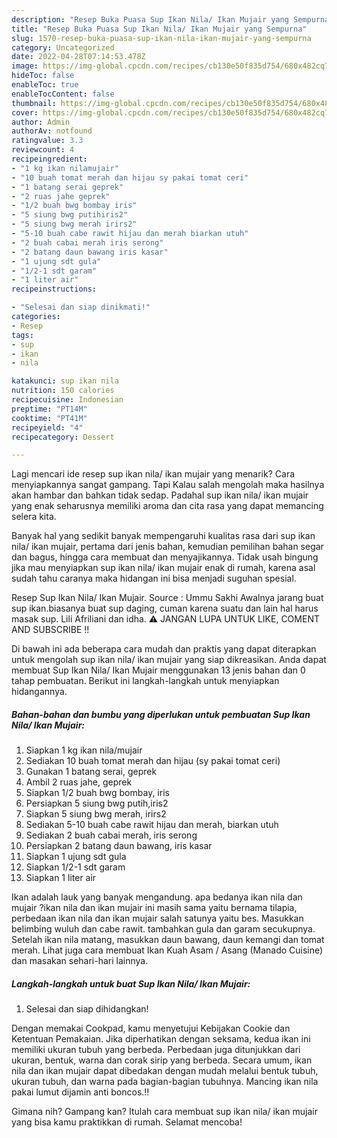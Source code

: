 ```yaml
---
description: "Resep Buka Puasa Sup Ikan Nila/ Ikan Mujair yang Sempurna"
title: "Resep Buka Puasa Sup Ikan Nila/ Ikan Mujair yang Sempurna"
slug: 1570-resep-buka-puasa-sup-ikan-nila-ikan-mujair-yang-sempurna
category: Uncategorized
date: 2022-04-28T07:14:53.478Z
image: https://img-global.cpcdn.com/recipes/cb130e50f835d754/680x482cq70/sup-ikan-nila-ikan-mujair-foto-resep-utama.jpg
hideToc: false
enableToc: true
enableTocContent: false
thumbnail: https://img-global.cpcdn.com/recipes/cb130e50f835d754/680x482cq70/sup-ikan-nila-ikan-mujair-foto-resep-utama.jpg
cover: https://img-global.cpcdn.com/recipes/cb130e50f835d754/680x482cq70/sup-ikan-nila-ikan-mujair-foto-resep-utama.jpg
author: Admin
authorAv: notfound
ratingvalue: 3.3
reviewcount: 4
recipeingredient:
- "1 kg ikan nilamujair"
- "10 buah tomat merah dan hijau sy pakai tomat ceri"
- "1 batang serai geprek"
- "2 ruas jahe geprek"
- "1/2 buah bwg bombay iris"
- "5 siung bwg putihiris2"
- "5 siung bwg merah irirs2"
- "5-10 buah cabe rawit hijau dan merah biarkan utuh"
- "2 buah cabai merah iris serong"
- "2 batang daun bawang iris kasar"
- "1 ujung sdt gula"
- "1/2-1 sdt garam"
- "1 liter air"
recipeinstructions:

- "Selesai dan siap dinikmati!"
categories:
- Resep
tags:
- sup
- ikan
- nila

katakunci: sup ikan nila 
nutrition: 150 calories
recipecuisine: Indonesian
preptime: "PT14M"
cooktime: "PT41M"
recipeyield: "4"
recipecategory: Dessert

---
```



Lagi mencari ide resep sup ikan nila/ ikan mujair yang menarik? Cara menyiapkannya sangat gampang. Tapi Kalau salah mengolah maka hasilnya akan hambar dan bahkan tidak sedap. Padahal sup ikan nila/ ikan mujair yang enak seharusnya memiliki aroma dan cita rasa yang dapat memancing selera kita.


Banyak hal yang sedikit banyak mempengaruhi kualitas rasa dari sup ikan nila/ ikan mujair, pertama dari jenis bahan, kemudian pemilihan bahan segar dan bagus, hingga cara membuat dan menyajikannya. Tidak usah bingung jika mau menyiapkan sup ikan nila/ ikan mujair enak di rumah, karena asal sudah tahu caranya maka hidangan ini bisa menjadi suguhan spesial.

Resep Sup Ikan Nila/ Ikan Mujair. Source : Ummu Sakhi Awalnya jarang buat sup ikan.biasanya buat sup daging, cuman karena suatu dan lain hal harus masak sup. Lili Afriliani dan idha. ⚠️ JANGAN LUPA UNTUK LIKE, COMENT AND SUBSCRIBE !!


Di bawah ini ada beberapa cara mudah dan praktis yang dapat diterapkan untuk mengolah sup ikan nila/ ikan mujair yang siap dikreasikan. Anda dapat membuat Sup Ikan Nila/ Ikan Mujair menggunakan 13 jenis bahan dan 0 tahap pembuatan. Berikut ini langkah-langkah untuk menyiapkan hidangannya.

<!--inarticleads1-->

##### Bahan-bahan dan bumbu yang diperlukan untuk pembuatan Sup Ikan Nila/ Ikan Mujair:

1. Siapkan 1 kg ikan nila/mujair
1. Sediakan 10 buah tomat merah dan hijau (sy pakai tomat ceri)
1. Gunakan 1 batang serai, geprek
1. Ambil 2 ruas jahe, geprek
1. Siapkan 1/2 buah bwg bombay, iris
1. Persiapkan 5 siung bwg putih,iris2
1. Siapkan 5 siung bwg merah, irirs2
1. Sediakan 5-10 buah cabe rawit hijau dan merah, biarkan utuh
1. Sediakan 2 buah cabai merah, iris serong
1. Persiapkan 2 batang daun bawang, iris kasar
1. Siapkan 1 ujung sdt gula
1. Siapkan 1/2-1 sdt garam
1. Siapkan 1 liter air


Ikan adalah lauk yang banyak mengandung. apa bedanya ikan nila dan mujair ?ikan nila dan ikan mujair ini masih sama yaitu bernama tilapia, perbedaan ikan nila dan ikan mujair salah satunya yaitu bes. Masukkan belimbing wuluh dan cabe rawit. tambahkan gula dan garam secukupnya. Setelah ikan nila matang, masukkan daun bawang, daun kemangi dan tomat merah. Lihat juga cara membuat Ikan Kuah Asam / Asang (Manado Cuisine) dan masakan sehari-hari lainnya. 

<!--inarticleads2-->

##### Langkah-langkah untuk buat Sup Ikan Nila/ Ikan Mujair:


1. Selesai dan siap dihidangkan!

Dengan memakai Cookpad, kamu menyetujui Kebijakan Cookie dan Ketentuan Pemakaian. Jika diperhatikan dengan seksama, kedua ikan ini memiliki ukuran tubuh yang berbeda. Perbedaan juga ditunjukkan dari ukuran, bentuk, warna dan corak sirip yang berbeda. Secara umum, ikan nila dan ikan mujair dapat dibedakan dengan mudah melalui bentuk tubuh, ukuran tubuh, dan warna pada bagian-bagian tubuhnya. Mancing ikan nila pakai lumut dijamin anti boncos.!! 

Gimana nih? Gampang kan? Itulah cara membuat sup ikan nila/ ikan mujair yang bisa kamu praktikkan di rumah. Selamat mencoba!
